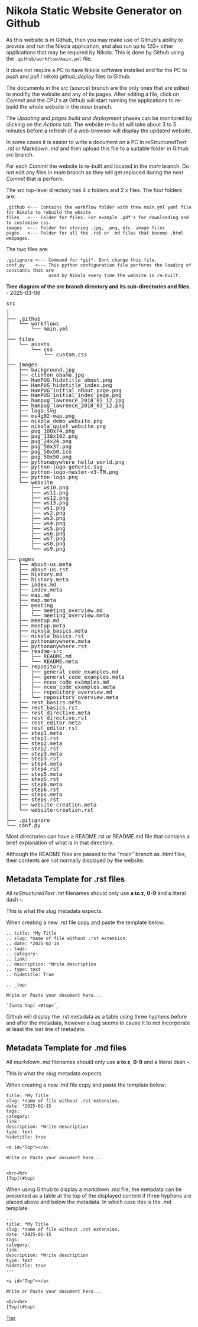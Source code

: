 <a id="Top"></a>

Nikola Static Website Generator on Github
=========================================

As this website is in Github, then you may make use of Github's ability to provide and run the Nikola 
application, and also run up to 120+ other applications that may be required by Nikola. This is
done by Github using the `.github/workflow/main.yml` file.

It does not require a PC to have Nikola software installed and for the PC to *push* and 
*pull* / *nikola github_deploy* files to Github.

The documents in the *src* (source) branch are the only ones that are edited to modifiy the 
website and any of its pages. After editing a file, click on *Commit* and the CPU's at 
Github will start running the applications to re-build the whole website in the *main* branch. 

The *Updating* and *pages build and deployment* phases can be monitored by clicking on the *Actions* tab. 
The website re-build will take about 3 to 5 minutes before a refresh of a web-browser will 
display the updated website.

In some cases it is easier to write a document on a PC in reStructuredText *.rst* or 
Markdown *.md* and then upload this file to a suitable folder in Github *src* branch.

For each *Commit* the website is re-built and located in the *main* branch. Do not edit any 
files in *main* branch as they will get replaced during the next *Commit* that is perform.

The src top-level directory has 4 x folders and 2 x files. 
The four folders are:
```
.github <--- Contains the workflow folder with thew main.yml yaml file for Nikola to rebuild the wbsite
files   <--- Folder for files. For example .pdf's for downloading and to customise css. 
images  <--- Folder for storing .jpg, .png, etc. image files
pages   <--- Folder for all the .rst or .md files that become .html webpages.
```

The two files are:
```
.gitignore <--- Command for *git*. Dont change this file.
conf.py    <--- This python configuration file performs the loading of constants that are
                used by Nikola every time the website is re-built. 
```

**Tree diagram of the *src* branch directory and its sub-directories and files.** - 2025-03-06 

  <!--the line-height is reduced slightly so vertical lines do not have spaces-->  
  <p style="line-height: 0.99em; font-family: monospace, monospace;"> 
  src <br>
  . <br>
  │ <br>
  ├── .github <br> 
  │&nbsp;&nbsp;&nbsp;└── workflows <br> 
  │&nbsp;&nbsp;&nbsp;&nbsp;&nbsp;&nbsp;&nbsp;└── main.yml <br> 
  │ <br> 
  ├── files <br> 
  │&nbsp;&nbsp;&nbsp;└── assets <br> 
  │&nbsp;&nbsp;&nbsp;&nbsp;&nbsp;&nbsp;&nbsp;└── css <br> 
  │&nbsp;&nbsp;&nbsp;&nbsp;&nbsp;&nbsp;&nbsp;&nbsp;&nbsp;&nbsp;&nbsp;└── custom.css <br> 
  │ <br> 
  ├── images <br> 
  │&nbsp;&nbsp;&nbsp;├── background.jpg <br> 
  │&nbsp;&nbsp;&nbsp;├── clinton_obama.jpg <br> 
  │&nbsp;&nbsp;&nbsp;├── HamPUG_hidetitle_about.png <br> 
  │&nbsp;&nbsp;&nbsp;├── HamPUG_hidetitle_index.png <br> 
  │&nbsp;&nbsp;&nbsp;├── HamPUG_initial_about_page.png <br> 
  │&nbsp;&nbsp;&nbsp;├── HamPUG_initial_index_page.png <br> 
  │&nbsp;&nbsp;&nbsp;├── hampug_lawrence_2018_03_12.jpg <br> 
  │&nbsp;&nbsp;&nbsp;├── hampug_lawrence_2018_03_12.png <br> 
  │&nbsp;&nbsp;&nbsp;├── logo.svg <br> 
  │&nbsp;&nbsp;&nbsp;├── ms4g02-map.png <br> 
  │&nbsp;&nbsp;&nbsp;├── nikola_demo_website.png <br> 
  │&nbsp;&nbsp;&nbsp;├── nikola_quiet_website.png <br> 
  │&nbsp;&nbsp;&nbsp;├── pug_100x74.png <br> 
  │&nbsp;&nbsp;&nbsp;├── pug_138x102.png <br> 
  │&nbsp;&nbsp;&nbsp;├── pug_24x24.png <br> 
  │&nbsp;&nbsp;&nbsp;├── pug_50x37.png <br> 
  │&nbsp;&nbsp;&nbsp;├── pug_50x50.ico <br> 
  │&nbsp;&nbsp;&nbsp;├── pug_50x50.png <br> 
  │&nbsp;&nbsp;&nbsp;├── pythonanywhere_hello_world.png <br> 
  │&nbsp;&nbsp;&nbsp;├── python-logo-generic.svg <br> 
  │&nbsp;&nbsp;&nbsp;├── python-logo-master-v3-TM.png <br> 
  │&nbsp;&nbsp;&nbsp;├── python-logo.png <br> 
  │&nbsp;&nbsp;&nbsp;└── website <br> 
  │&nbsp;&nbsp;&nbsp;&nbsp;&nbsp;&nbsp;&nbsp;├── ws10.png <br> 
  │&nbsp;&nbsp;&nbsp;&nbsp;&nbsp;&nbsp;&nbsp;├── ws11.png <br> 
  │&nbsp;&nbsp;&nbsp;&nbsp;&nbsp;&nbsp;&nbsp;├── ws12.png <br> 
  │&nbsp;&nbsp;&nbsp;&nbsp;&nbsp;&nbsp;&nbsp;├── ws13.png <br> 
  │&nbsp;&nbsp;&nbsp;&nbsp;&nbsp;&nbsp;&nbsp;├── ws1.png <br> 
  │&nbsp;&nbsp;&nbsp;&nbsp;&nbsp;&nbsp;&nbsp;├── ws2.png <br> 
  │&nbsp;&nbsp;&nbsp;&nbsp;&nbsp;&nbsp;&nbsp;├── ws3.png <br> 
  │&nbsp;&nbsp;&nbsp;&nbsp;&nbsp;&nbsp;&nbsp;├── ws4.png <br> 
  │&nbsp;&nbsp;&nbsp;&nbsp;&nbsp;&nbsp;&nbsp;├── ws5.png <br> 
  │&nbsp;&nbsp;&nbsp;&nbsp;&nbsp;&nbsp;&nbsp;├── ws6.png <br> 
  │&nbsp;&nbsp;&nbsp;&nbsp;&nbsp;&nbsp;&nbsp;├── ws7.png <br> 
  │&nbsp;&nbsp;&nbsp;&nbsp;&nbsp;&nbsp;&nbsp;├── ws8.png <br> 
  │&nbsp;&nbsp;&nbsp;&nbsp;&nbsp;&nbsp;&nbsp;└── ws9.png <br> 
  │ <br> 
  ├── pages <br> 
  │&nbsp;&nbsp;&nbsp;├── about-us.meta <br> 
  │&nbsp;&nbsp;&nbsp;├── about-us.rst <br> 
  │&nbsp;&nbsp;&nbsp;├── history.md <br> 
  │&nbsp;&nbsp;&nbsp;├── history.meta <br> 
  │&nbsp;&nbsp;&nbsp;├── index.md <br> 
  │&nbsp;&nbsp;&nbsp;├── index.meta <br> 
  │&nbsp;&nbsp;&nbsp;├── map.md <br> 
  │&nbsp;&nbsp;&nbsp;├── map.meta <br> 
  │&nbsp;&nbsp;&nbsp;├── meeting <br> 
  │&nbsp;&nbsp;&nbsp;│&nbsp;&nbsp;&nbsp;├── meeting_overview.md <br> 
  │&nbsp;&nbsp;&nbsp;│&nbsp;&nbsp;&nbsp;└── meeting_overview.meta <br> 
  │&nbsp;&nbsp;&nbsp;├── meetup.md <br> 
  │&nbsp;&nbsp;&nbsp;├── meetup.meta <br> 
  │&nbsp;&nbsp;&nbsp;├── nikola_basics.meta <br> 
  │&nbsp;&nbsp;&nbsp;├── nikola_basics.rst <br> 
  │&nbsp;&nbsp;&nbsp;├── pythonanywhere.meta <br> 
  │&nbsp;&nbsp;&nbsp;├── pythonanywhere.rst <br> 
  │&nbsp;&nbsp;&nbsp;├── readme-src <br> 
  │&nbsp;&nbsp;&nbsp;│&nbsp;&nbsp;&nbsp;├── README.md <br> 
  │&nbsp;&nbsp;&nbsp;│&nbsp;&nbsp;&nbsp;└── README.meta <br> 
  │&nbsp;&nbsp;&nbsp;├── repository <br> 
  │&nbsp;&nbsp;&nbsp;│&nbsp;&nbsp;&nbsp;├── general_code_examples.md <br> 
  │&nbsp;&nbsp;&nbsp;│&nbsp;&nbsp;&nbsp;├── general_code_examples.meta <br> 
  │&nbsp;&nbsp;&nbsp;│&nbsp;&nbsp;&nbsp;├── ncea_code_examples.md <br> 
  │&nbsp;&nbsp;&nbsp;│&nbsp;&nbsp;&nbsp;├── ncea_code_examples.meta <br> 
  │&nbsp;&nbsp;&nbsp;│&nbsp;&nbsp;&nbsp;├── repository_overview.md <br> 
  │&nbsp;&nbsp;&nbsp;│&nbsp;&nbsp;&nbsp;└── repository_overview.meta <br> 
  │&nbsp;&nbsp;&nbsp;├── rest_basics.meta <br> 
  │&nbsp;&nbsp;&nbsp;├── rest_basics.rst <br> 
  │&nbsp;&nbsp;&nbsp;├── rest_directive.meta <br> 
  │&nbsp;&nbsp;&nbsp;├── rest_directive.rst <br> 
  │&nbsp;&nbsp;&nbsp;├── rest_editor.meta <br> 
  │&nbsp;&nbsp;&nbsp;├── rest_editor.rst <br> 
  │&nbsp;&nbsp;&nbsp;├── step1.meta <br> 
  │&nbsp;&nbsp;&nbsp;├── step1.rst <br> 
  │&nbsp;&nbsp;&nbsp;├── step2.meta <br> 
  │&nbsp;&nbsp;&nbsp;├── step2.rst <br> 
  │&nbsp;&nbsp;&nbsp;├── step3.meta <br> 
  │&nbsp;&nbsp;&nbsp;├── step3.rst <br> 
  │&nbsp;&nbsp;&nbsp;├── step4.meta <br> 
  │&nbsp;&nbsp;&nbsp;├── step4.rst <br> 
  │&nbsp;&nbsp;&nbsp;├── step5.meta <br> 
  │&nbsp;&nbsp;&nbsp;├── step5.rst <br> 
  │&nbsp;&nbsp;&nbsp;├── step6.meta <br> 
  │&nbsp;&nbsp;&nbsp;├── step6.rst <br> 
  │&nbsp;&nbsp;&nbsp;├── steps.meta <br> 
  │&nbsp;&nbsp;&nbsp;├── steps.rst <br> 
  │&nbsp;&nbsp;&nbsp;├── website-creation.meta <br> 
  │&nbsp;&nbsp;&nbsp;└── website-creation.rst <br> 
  │ <br> 
  ├── .gitignore <br> 
  └── conf.py <br> 
  </p> 
  
  Most directories can have a README.rst or README.md file that contains a brief explanation of what 
is in that directory. 

Although the README files are passed to the "main" branch as .html files, their contents are not 
normally displayed by the website.


Metadata Template for .rst files
--------------------------------

All *reStructuredText .rst* filenames should only use **a to z**, **0-9** and a literal dash **-**.

This is what the *slug* metadata expects.

When creating a new .rst file copy and paste the template below:
```
.. title: *My Title
.. slug: *name of file without .rst extension.
.. date: *2025-02-14
.. tags: 
.. category: 
.. link: 
.. description: *Write description
.. type: text
.. hidetitle: True

.. _top:

Write or Paste your document here...

`[Goto Top] <#top>`_

```
Github will display the .rst metadata as a table using three hyphens before and after the metadata,
however a bug seems to cause it to not incorporate at least the last line of metadata.

Metadata Template for .md files
-------------------------------

All *markdown .md* filenames should only use **a to z**, **0-9** and a literal dash **-**.

This is what the *slug* metadata expects.

When creating a new .md file copy and paste the template below:

```
title: *My Title
slug: *name of file without .rst extension.
date: *2025-02-15
tags: 
category: 
link: 
description: *Write description 
type: text
hidetitle: true

<a id="Top"></a>

Write or Paste your document here...


<br><hr>
[Top](#top)
```
When using Github to display a markdown .md file, the metadata can be presented as a table at the 
top of the displayed content if three hyphens are placed above and below the metadata. In which
case this is the .md template:
```
---
title: *My Title
slug: *name of file without .rst extension.
date: *2025-02-15
tags: 
category: 
link: 
description: *Write description 
type: text
hidetitle: true
---

<a id="Top"></a>

Write or Paste your document here...

<br><hr>
[Top](#top)
```

[Top](#top)

